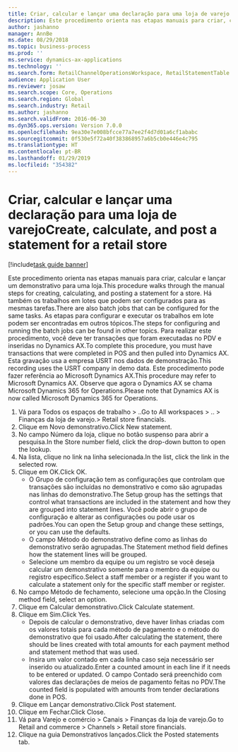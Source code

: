 ```yaml
---
title: Criar, calcular e lançar uma declaração para uma loja de varejo
description: Este procedimento orienta nas etapas manuais para criar, calcular e lançar um demonstrativo para uma loja.
author: jashanno
manager: AnnBe
ms.date: 08/29/2018
ms.topic: business-process
ms.prod: ''
ms.service: dynamics-ax-applications
ms.technology: ''
ms.search.form: RetailChannelOperationsWorkspace, RetailStatementTable
audience: Application User
ms.reviewer: josaw
ms.search.scope: Core, Operations
ms.search.region: Global
ms.search.industry: Retail
ms.author: jashanno
ms.search.validFrom: 2016-06-30
ms.dyn365.ops.version: Version 7.0.0
ms.openlocfilehash: 9ea30e7e008bfcce77a7ee2f4d7d01a6cf1ababc
ms.sourcegitcommit: 0f530e5f72a40f383868957a6b5cb0e446e4c795
ms.translationtype: HT
ms.contentlocale: pt-BR
ms.lasthandoff: 01/29/2019
ms.locfileid: "354382"
---
```

# <a name="create-calculate-and-post-a-statement-for-a-retail-store"></a><span data-ttu-id="168d2-103">Criar, calcular e lançar uma declaração para uma loja de varejo</span><span class="sxs-lookup"><span data-stu-id="168d2-103">Create, calculate, and post a statement for a retail store</span></span>

[!include[task guide banner](../includes/task-guide-banner.md)]

<span data-ttu-id="168d2-104">Este procedimento orienta nas etapas manuais para criar, calcular e lançar um demonstrativo para uma loja.</span><span class="sxs-lookup"><span data-stu-id="168d2-104">This procedure walks through the manual steps for creating, calculating, and posting a statement for a store.</span></span> <span data-ttu-id="168d2-105">Há também os trabalhos em lotes que podem ser configurados para as mesmas tarefas.</span><span class="sxs-lookup"><span data-stu-id="168d2-105">There are also batch jobs that can be configured for the same tasks.</span></span> <span data-ttu-id="168d2-106">As etapas para configurar e executar os trabalhos em lote podem ser encontradas em outros tópicos.</span><span class="sxs-lookup"><span data-stu-id="168d2-106">The steps for configuring and running the batch jobs can be found in other topics.</span></span> <span data-ttu-id="168d2-107">Para realizar este procedimento, você deve ter transações que foram executadas no PDV e inseridas no Dynamics AX.</span><span class="sxs-lookup"><span data-stu-id="168d2-107">To complete this procedure, you must have transactions that were completed in POS and then pulled into Dynamics AX.</span></span> <span data-ttu-id="168d2-108">Esta gravação usa a empresa USRT nos dados de demonstração.</span><span class="sxs-lookup"><span data-stu-id="168d2-108">This recording uses the USRT company in demo data.</span></span> <span data-ttu-id="168d2-109">Este procedimento pode fazer referência ao Microsoft Dynamics AX.</span><span class="sxs-lookup"><span data-stu-id="168d2-109">This procedure may refer to Microsoft Dynamics AX.</span></span> <span data-ttu-id="168d2-110">Observe que agora o Dynamics AX se chama Microsoft Dynamics 365 for Operations.</span><span class="sxs-lookup"><span data-stu-id="168d2-110">Please note that Dynamics AX is now called Microsoft Dynamics 365 for Operations.</span></span>

1. <span data-ttu-id="168d2-111">Vá para Todos os espaços de trabalho > ..</span><span class="sxs-lookup"><span data-stu-id="168d2-111">Go to All workspaces > ..</span></span> <span data-ttu-id="168d2-112">> Finanças da loja de varejo.</span><span class="sxs-lookup"><span data-stu-id="168d2-112">> Retail store financials.</span></span>
2. <span data-ttu-id="168d2-113">Clique em Novo demonstrativo.</span><span class="sxs-lookup"><span data-stu-id="168d2-113">Click New statement.</span></span>
3. <span data-ttu-id="168d2-114">No campo Número da loja, clique no botão suspenso para abrir a pesquisa.</span><span class="sxs-lookup"><span data-stu-id="168d2-114">In the Store number field, click the drop-down button to open the lookup.</span></span>
4. <span data-ttu-id="168d2-115">Na lista, clique no link na linha selecionada.</span><span class="sxs-lookup"><span data-stu-id="168d2-115">In the list, click the link in the selected row.</span></span>
5. <span data-ttu-id="168d2-116">Clique em OK.</span><span class="sxs-lookup"><span data-stu-id="168d2-116">Click OK.</span></span>
    * <span data-ttu-id="168d2-117">O Grupo de configuração tem as configurações que controlam que transações são incluídas no demonstrativo e como são agrupadas nas linhas do demonstrativo.</span><span class="sxs-lookup"><span data-stu-id="168d2-117">The Setup group has the settings that control what transactions are included in the statement and how they are grouped into statement lines.</span></span> <span data-ttu-id="168d2-118">Você pode abrir o grupo de configuração e alterar as configurações ou pode usar os padrões.</span><span class="sxs-lookup"><span data-stu-id="168d2-118">You can open the Setup group and change these settings, or you can use the defaults.</span></span>  
    * <span data-ttu-id="168d2-119">O campo Método do demonstrativo define como as linhas do demonstrativo serão agrupadas.</span><span class="sxs-lookup"><span data-stu-id="168d2-119">The Statement method field defines how the statement lines will be grouped.</span></span>  
    * <span data-ttu-id="168d2-120">Selecione um membro da equipe ou um registro se você deseja calcular um demonstrativo somente para o membro da equipe ou registro específico.</span><span class="sxs-lookup"><span data-stu-id="168d2-120">Select a staff member or a register if you want to calculate a statement only for the specific staff member or register.</span></span>  
6. <span data-ttu-id="168d2-121">No campo Método de fechamento, selecione uma opção.</span><span class="sxs-lookup"><span data-stu-id="168d2-121">In the Closing method field, select an option.</span></span>
7. <span data-ttu-id="168d2-122">Clique em Calcular demonstrativo.</span><span class="sxs-lookup"><span data-stu-id="168d2-122">Click Calculate statement.</span></span>
8. <span data-ttu-id="168d2-123">Clique em Sim.</span><span class="sxs-lookup"><span data-stu-id="168d2-123">Click Yes.</span></span>
    * <span data-ttu-id="168d2-124">Depois de calcular o demonstrativo, deve haver linhas criadas com os valores totais para cada método de pagamento e o método do demonstrativo que foi usado.</span><span class="sxs-lookup"><span data-stu-id="168d2-124">After calculating the statement, there should be lines created with total amounts for each payment method and statement method that was used.</span></span>  
    * <span data-ttu-id="168d2-125">Insira um valor contado em cada linha caso seja necessário ser inserido ou atualizado.</span><span class="sxs-lookup"><span data-stu-id="168d2-125">Enter a counted amount in each line if it needs to be entered or updated.</span></span> <span data-ttu-id="168d2-126">O campo Contado será preenchido com valores das declarações de meios de pagamento feitas no PDV.</span><span class="sxs-lookup"><span data-stu-id="168d2-126">The counted field is populated with amounts from tender declarations done in POS.</span></span>  
9. <span data-ttu-id="168d2-127">Clique em Lançar demonstrativo.</span><span class="sxs-lookup"><span data-stu-id="168d2-127">Click Post statement.</span></span>
10. <span data-ttu-id="168d2-128">Clique em Fechar.</span><span class="sxs-lookup"><span data-stu-id="168d2-128">Click Close.</span></span>
11. <span data-ttu-id="168d2-129">Vá para Varejo e comércio > Canais > Finanças da loja de varejo.</span><span class="sxs-lookup"><span data-stu-id="168d2-129">Go to Retail and commerce > Channels > Retail store financials.</span></span>
12. <span data-ttu-id="168d2-130">Clique na guia Demonstrativos lançados.</span><span class="sxs-lookup"><span data-stu-id="168d2-130">Click the Posted statements tab.</span></span>

